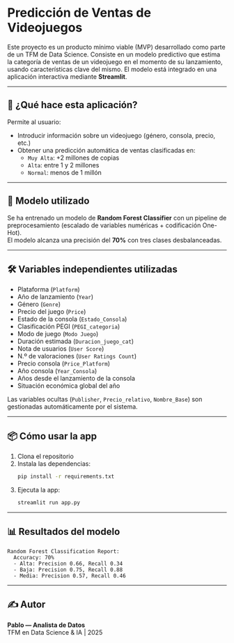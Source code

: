 #  Predicción de Ventas de Videojuegos

Este proyecto es un producto mínimo viable (MVP) desarrollado como parte de un TFM de Data Science. Consiste en un modelo predictivo que estima la categoría de ventas de un videojuego en el momento de su lanzamiento, usando características clave del mismo. El modelo está integrado en una aplicación interactiva mediante **Streamlit**.

---

## 🚀 ¿Qué hace esta aplicación?

Permite al usuario:
- Introducir información sobre un videojuego (género, consola, precio, etc.)
- Obtener una predicción automática de ventas clasificadas en:
  - `Muy Alta`: +2 millones de copias
  - `Alta`: entre 1 y 2 millones
  - `Normal`: menos de 1 millón

---

## 🧠 Modelo utilizado

Se ha entrenado un modelo de **Random Forest Classifier** con un pipeline de preprocesamiento (escalado de variables numéricas + codificación One-Hot).  
El modelo alcanza una precisión del **70%** con tres clases desbalanceadas.

---

## 🛠️ Variables independientes utilizadas

- Plataforma (`Platform`)
- Año de lanzamiento (`Year`)
- Género (`Genre`)
- Precio del juego (`Price`)
- Estado de la consola (`Estado_Consola`)
- Clasificación PEGI (`PEGI_categoria`)
- Modo de juego (`Modo Juego`)
- Duración estimada (`Duracion_juego_cat`)
- Nota de usuarios (`User Score`)
- N.º de valoraciones (`User Ratings Count`)
- Precio consola (`Price_Platform`)
- Año consola (`Year_Consola`)
- Años desde el lanzamiento de la consola
- Situación económica global del año

Las variables ocultas (`Publisher`, `Precio_relativo`, `Nombre_Base`) son gestionadas automáticamente por el sistema.

---

## 📦 Cómo usar la app

1. Clona el repositorio
2. Instala las dependencias:
   ```bash
   pip install -r requirements.txt
   ```
3. Ejecuta la app:
   ```bash
   streamlit run app.py
   ```

---

## 📊 Resultados del modelo

```text
Random Forest Classification Report:
  Accuracy: 70%
  - Alta: Precision 0.66, Recall 0.34
  - Baja: Precision 0.75, Recall 0.88
  - Media: Precision 0.57, Recall 0.46
```

---

## ✍️ Autor

**Pablo — Analista de Datos**  
TFM en Data Science & IA | 2025
